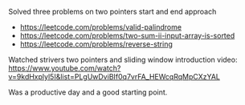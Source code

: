 Solved three problems on two pointers start and end approach

- https://leetcode.com/problems/valid-palindrome
- https://leetcode.com/problems/two-sum-ii-input-array-is-sorted
- https://leetcode.com/problems/reverse-string

Watched strivers two pointers and sliding window introduction video: https://www.youtube.com/watch?v=9kdHxplyl5I&list=PLgUwDviBIf0q7vrFA_HEWcqRqMpCXzYAL


Was a productive day and a good starting point.